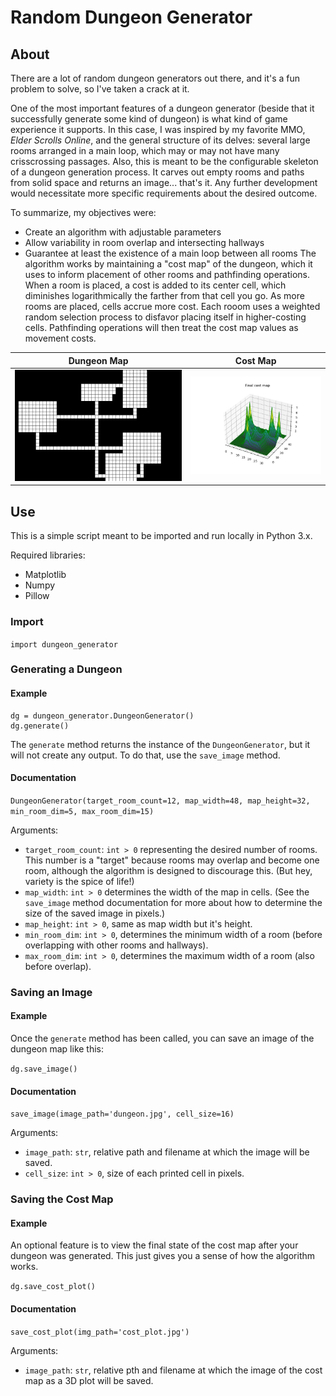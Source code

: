 # Random Dungeon Generator
## About
There are a lot of random dungeon generators out there, and it's a fun problem to solve, so I've taken a crack at it.

One of the most important features of a dungeon generator (beside that it successfully generate some kind of dungeon) is what kind of game experience it supports. In this case, I was inspired by my favorite MMO, _Elder Scrolls Online_, and the general structure of its delves: several large rooms arranged in a main loop, which may or may not have many crisscrossing passages. Also, this is meant to be the configurable skeleton of a dungeon generation process. It carves out empty rooms and paths from solid space and returns an image... that's it. Any further development would necessitate more specific requirements about the desired outcome.

To summarize, my objectives were:
- Create an algorithm with adjustable parameters
- Allow variability in room overlap and intersecting hallways
- Guarantee at least the existence of a main loop between all rooms
The algorithm works by maintaining a "cost map" of the dungeon, which it uses to inform placement of other rooms and pathfinding operations. When a room is placed, a cost is added to its center cell, which diminishes logarithmically the farther from that cell you go. As more rooms are placed, cells accrue more cost. Each rooom uses a weighted random selection process to disfavor placing itself in higher-costing cells. Pathfinding operations will then treat the cost map values as movement costs.

Dungeon Map|Cost Map
---|---
![](img/dungeon.jpg)    |![](img/cost_plot.jpg)

## Use
This is a simple script meant to be imported and run locally in Python 3.x.

Required libraries:
- Matplotlib
- Numpy
- Pillow

### Import
`import dungeon_generator`

### Generating a Dungeon
#### Example
```
dg = dungeon_generator.DungeonGenerator()
dg.generate()
```
The `generate` method returns the instance of the `DungeonGenerator`, but it will not create any output. To do that, use the `save_image` method.

#### Documentation
`DungeonGenerator(target_room_count=12, map_width=48, map_height=32, min_room_dim=5, max_room_dim=15)`

Arguments:
- `target_room_count`: `int > 0` representing the desired number of rooms. This number is a "target" because rooms may overlap and become one room, although the algorithm is designed to discourage this. (But hey, variety is the spice of life!)
- `map_width`: `int > 0` determines the width of the map in cells. (See the `save_image` method documentation for more about how to determine the size of the saved image in pixels.)
- `map_height`: `int > 0`, same as map width but it's height.
- `min_room_dim`: `int > 0`, determines the minimum width of a room (before overlapping with other rooms and hallways).
- `max_room_dim`: `int > 0`, determines the maximum width of a room (also before overlap).

### Saving an Image
#### Example
Once the `generate` method has been called, you can save an image of the dungeon map like this:

`dg.save_image()`
#### Documentation
`save_image(image_path='dungeon.jpg', cell_size=16)`

Arguments:
- `image_path`: `str`, relative path and filename at which the image will be saved.
- `cell_size`: `int > 0`, size of each printed cell in pixels.

### Saving the Cost Map
#### Example
An optional feature is to view the final state of the cost map after your dungeon was generated. This just gives you a sense of how the algorithm works.

`dg.save_cost_plot()`
#### Documentation
`save_cost_plot(img_path='cost_plot.jpg')`

Arguments:
- `image_path`: `str`, relative pth and filename at which the image of the cost map as a 3D plot will be saved.